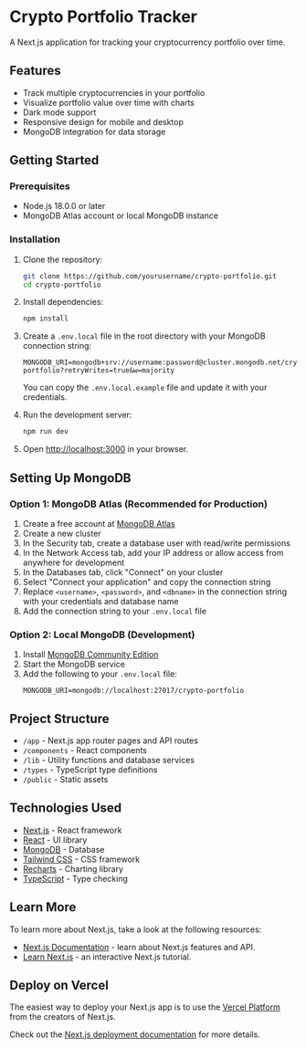 # Crypto Portfolio Tracker

A Next.js application for tracking your cryptocurrency portfolio over time.

## Features

- Track multiple cryptocurrencies in your portfolio
- Visualize portfolio value over time with charts
- Dark mode support
- Responsive design for mobile and desktop
- MongoDB integration for data storage

## Getting Started

### Prerequisites

- Node.js 18.0.0 or later
- MongoDB Atlas account or local MongoDB instance

### Installation

1. Clone the repository:

   ```bash
   git clone https://github.com/yourusername/crypto-portfolio.git
   cd crypto-portfolio
   ```

2. Install dependencies:

   ```bash
   npm install
   ```

3. Create a `.env.local` file in the root directory with your MongoDB connection string:

   ```
   MONGODB_URI=mongodb+srv://username:password@cluster.mongodb.net/crypto-portfolio?retryWrites=true&w=majority
   ```

   You can copy the `.env.local.example` file and update it with your credentials.

4. Run the development server:

   ```bash
   npm run dev
   ```

5. Open [http://localhost:3000](http://localhost:3000) in your browser.

## Setting Up MongoDB

### Option 1: MongoDB Atlas (Recommended for Production)

1. Create a free account at [MongoDB Atlas](https://www.mongodb.com/cloud/atlas/register)
2. Create a new cluster
3. In the Security tab, create a database user with read/write permissions
4. In the Network Access tab, add your IP address or allow access from anywhere for development
5. In the Databases tab, click "Connect" on your cluster
6. Select "Connect your application" and copy the connection string
7. Replace `<username>`, `<password>`, and `<dbname>` in the connection string with your credentials and database name
8. Add the connection string to your `.env.local` file

### Option 2: Local MongoDB (Development)

1. Install [MongoDB Community Edition](https://www.mongodb.com/try/download/community)
2. Start the MongoDB service
3. Add the following to your `.env.local` file:
   ```
   MONGODB_URI=mongodb://localhost:27017/crypto-portfolio
   ```

## Project Structure

- `/app` - Next.js app router pages and API routes
- `/components` - React components
- `/lib` - Utility functions and database services
- `/types` - TypeScript type definitions
- `/public` - Static assets

## Technologies Used

- [Next.js](https://nextjs.org/) - React framework
- [React](https://reactjs.org/) - UI library
- [MongoDB](https://www.mongodb.com/) - Database
- [Tailwind CSS](https://tailwindcss.com/) - CSS framework
- [Recharts](https://recharts.org/) - Charting library
- [TypeScript](https://www.typescriptlang.org/) - Type checking

## Learn More

To learn more about Next.js, take a look at the following resources:

- [Next.js Documentation](https://nextjs.org/docs) - learn about Next.js features and API.
- [Learn Next.js](https://nextjs.org/learn) - an interactive Next.js tutorial.

## Deploy on Vercel

The easiest way to deploy your Next.js app is to use the [Vercel Platform](https://vercel.com/new) from the creators of Next.js.

Check out the [Next.js deployment documentation](https://nextjs.org/docs/app/building-your-application/deploying) for more details.
